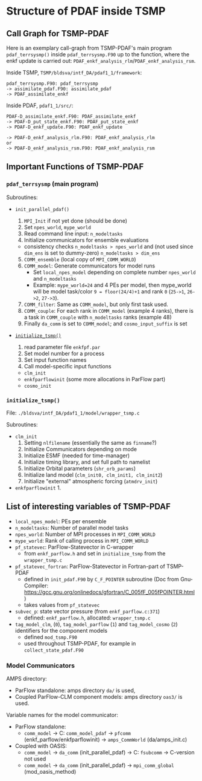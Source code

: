 # Structure of PDAF inside TSMP

## Call Graph for TSMP-PDAF

Here is an exemplary call-graph from TSMP-PDAF's main program
`pdaf_terrsysmp()` inside `pdaf_terrsysmp.F90` up to the function,
where the enkf update is carried out:
`PDAF_enkf_analysis_rlm`/`PDAF_enkf_analysis_rsm`.

Inside TSMP, `TSMP/bldsva/intf_DA/pdaf1_1/framework`:

``` text
pdaf_terrsysmp.F90: pdaf_terrsysmp
-> assimilate_pdaf.F90: assimilate_pdaf
-> PDAF_assimilate_enkf
```

Inside PDAF, `pdaf1_1/src/`:

``` text
PDAF-D_assimilate_enkf.F90: PDAF_assimilate_enkf
-> PDAF-D_put_state_enkf.F90: PDAF_put_state_enkf
-> PDAF-D_enkf_update.F90: PDAF_enkf_update

-> PDAF-D_enkf_analysis_rlm.F90: PDAF_enkf_analysis_rlm
or
-> PDAF-D_enkf_analysis_rsm.F90: PDAF_enkf_analysis_rsm
```

## Important Functions of TSMP-PDAF

### `pdaf_terrsysmp` (main program)

Subroutines:

- `init_parallel_pdaf()`
  1. `MPI_Init` if not yet done (should be done)
  2. Set `npes_world`, `mype_world`
  3. Read command line input: `n_modeltasks`
  4. Initialize communicators for ensemble evaluations
	- consistency checks `n_modeltasks > npes_world` and (not used
since `dim_ens` is set to dummy-zero) `n_modeltasks > dim_ens`
  5. `COMM_ensemble` (local copy of `MPI_COMM_WORLD`)
  6. `COMM_model`: Generate communicators for model runs
	 - Set `local_npes_model` depending on complete number
       `npes_world` and `n_modeltasks`
	 - Example: `mype_world=24` and 4 PEs per model, then mype_world
       will be model task/color `9 = floor(24/4)+1` and rank `0`
       (`25->1`, `26->2`, `27->3`).
  7. `COMM_filter`: Same as `COMM_model`, but only first task used.
  8. `COMM_couple`: For each rank in `COMM_model` (example 4 ranks),
     there is a task in `COMM_couple` with `n_modeltasks` ranks
     (example 48)
  9. Finally `da_comm` is set to `COMM_model`; and
     `cosmo_input_suffix` is set

- [`initialize_tsmp()`](#initialize_tsmp)
  1. read parameter file `enkfpf.par`
  2. Set model number for a process
  3. Set input function names
  4. Call model-specific input functions
	- `clm_init`
	- `enkfparflowinit` (some more allocations in ParFlow part)
    - `cosmo_init`

### `initialize_tsmp()`

File: `./bldsva/intf_DA/pdaf1_1/model/wrapper_tsmp.c`

Subroutines:
- `clm_init`
  1. Setting `nlfilename` (essentially the same as `finname`?)
  2. Initialize Communicators depending on mode
  3. Initialize ESMF (needed for time-manager)
  4. Initialize timing library, and set full path to namelist
  5. Initialize Orbital parameters (`shr_orb_params`)
  6. Initialize land model (`clm_init0, clm_init1, clm_init2`)
  7. Initialize "external" atmospheric forcing (`atmdrv_init`)
- `enkfparflowinit`
  1. 

## List of interesting variables of TSMP-PDAF

- `local_npes_model`: PEs per ensemble
- `n_modeltasks`: Number of parallel model tasks
- `npes_world`: Number of MPI processes in `MPI_COMM_WORLD`
- `mype_world`: Rank of calling process in `MPI_COMM_WORLD`
- `pf_statevec`: ParFlow-Statevector in C-wrapper
  - from `enkf_parflow.h` and set in `initialize_tsmp` from the
    `wrapper_tsmp.c`
- `pf_statevec_fortran`: ParFlow-Statevector in Fortran-part of
  TSMP-PDAF
  - defined in `init_pdaf.F90` by `C_F_POINTER` subroutine (Doc from
    Gnu-Compiler:
    https://gcc.gnu.org/onlinedocs/gfortran/C_005fF_005fPOINTER.html)
  - takes values from `pf_statevec`
- `subvec_p`: state vector pressure (from `enkf_parflow.c:371`)
  - defined: `enkf_parflow.h`, allocated: `wrapper_tsmp.c`
- `tag_model_clm`, (`0`), `tag_model_parflow` (`1`) and
  `tag_model_cosmo` (`2`) identifiers for the component models
    - defined `mod_tsmp.F90`
    - used throughout TSMP-PDAF, for example in
      `collect_state_pdaf.F90`

### Model Communicators

AMPS directory:
-   ParFlow standalone: amps directory `da/` is used,
-   Coupled ParFlow-CLM component models: amps directory `oas3/` is used.

Variable names for the model communicator:
-   ParFlow standalone:
    -   `comm_model` -> C: `comm_model_pdaf` -> `pfcomm` (enkf_parflow/enkfparflowinit) -> `amps_CommWorld` (da/amps_init.c)
-   Coupled with OASIS:
    -   `comm_model` -> `da_comm` (init_parallel_pdaf) -> C: `fsubcomm` -> C-version not used
    -   `comm_model` -> `da_comm` (init_parallel_pdaf) -> `mpi_comm_global` (mod_oasis_method)
